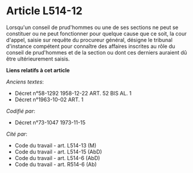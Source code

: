 # Article L514-12

Lorsqu'un conseil de prud'hommes ou une de ses sections ne peut se constituer ou ne peut fonctionner pour quelque cause que
ce soit, la cour d'appel, saisie sur requête du procureur général, désigne le tribunal d'instance compétent pour connaître
des affaires inscrites au rôle du conseil de prud'hommes et de la section ou dont ces derniers auraient dû être
ultérieurement saisis.

**Liens relatifs à cet article**

_Anciens textes_:

  - Décret n°58-1292 1958-12-22 ART. 52 BIS AL. 1
  - Décret n°1963-10-02 ART. 1

_Codifié par_:

  - Décret n°73-1047 1973-11-15

_Cité par_:

  - Code du travail - art. L514-13 (M)
  - Code du travail - art. L514-15 (AbD)
  - Code du travail - art. L514-6 (AbD)
  - Code du travail - art. R514-6 (Ab)

